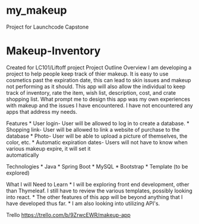 # my_makeup

Project for Launchcode Capstone
# Makeup-Inventory
Created for LC101/Liftoff project
Project Outline
  Overview
      I am developing a project to help people keep track of thier makeup. It is easy to use cosmetics past the expiration date, this can lead to skin issues and makeup not performing as it should. This app will also allow the individual to keep track of inventory, rate the item, wish list, description, cost, and crate shopping list. 
      What prompt me to design this app was my own experiences with makeup and the issues I have encountered. I have not encountered any apps that address my needs. 
     
 Features
      * User login- User will be allowed to log in to create a database.
      * Shopping link- User will be allowed to link a website of purchase to the database
      * Photo- User will be able to upload a picture of themselves, the color, etc.
      * Automatic expiration dates- Users will not have to know when various makeup expire, it will set it    
         automatically
 
 Technologies
      * Java
      * Spring Boot
      * MySQL
      * Bootstrap
      * Template (to be explored)
      
 What I will Need to Learn
      * I will be exploring front end development, other than Thymeleaf. I still have to review the various 
         templates, possibly looking into react.
      * The other features of this app will be beyond anything that I have developed thus far. 
      * I am also looking into utilizing API's.
      
 Trello
     https://trello.com/b/9ZrwcEWR/makeup-app

